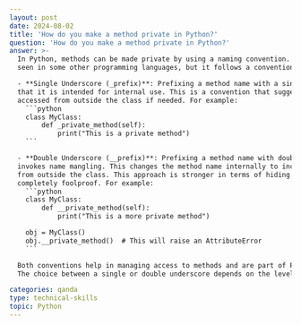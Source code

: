 ```yaml
---
layout: post
date: 2024-08-02
title: 'How do you make a method private in Python?'
question: 'How do you make a method private in Python?'
answer: >-
  In Python, methods can be made private by using a naming convention. Python does not have true private methods as 
  seen in some other programming languages, but it follows a convention that can help achieve encapsulation:

  - **Single Underscore (_prefix)**: Prefixing a method name with a single underscore (e.g., `_method_name`) indicates 
  that it is intended for internal use. This is a convention that suggests the method is private, but it can still be 
  accessed from outside the class if needed. For example:
    ```python
    class MyClass:
        def _private_method(self):
            print("This is a private method")
    ```

  - **Double Underscore (__prefix)**: Prefixing a method name with double underscores (e.g., `__method_name`) 
  invokes name mangling. This changes the method name internally to include the class name, making it harder to access 
  from outside the class. This approach is stronger in terms of hiding the method, but it is still not 
  completely foolproof. For example:
    ```python
    class MyClass:
        def __private_method(self):
            print("This is a more private method")

    obj = MyClass()
    obj.__private_method()  # This will raise an AttributeError
    ```

  Both conventions help in managing access to methods and are part of Python's flexible approach to encapsulation. 
  The choice between a single or double underscore depends on the level of access restriction required.

categories: qanda
type: technical-skills
topic: Python
---
```

